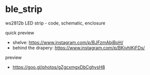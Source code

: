 # ble_strip
ws2812b LED strip - code, schematic, enclosure

quick preview
* shelve: https://www.instagram.com/p/BJFzmAbjBoH/
* behind the drapery: https://www.instagram.com/p/BKivhlKjFDs/

preview
* https://goo.gl/photos/gZgcxmgxDbCghysH8
